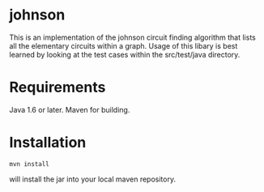 johnson
=======

This is an implementation of the johnson circuit finding algorithm that lists all the elementary circuits within a graph. 
Usage of this libary is best learned by looking at the test cases within the src/test/java directory.

Requirements
============

Java 1.6 or later. Maven for building.

Installation
============

```
mvn install
```

will install the jar into your local maven repository.
